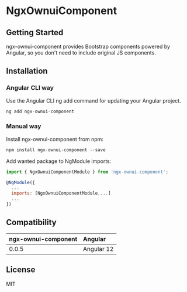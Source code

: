# NgxOwnuiComponent
## Getting Started

ngx-ownui-component provides Bootstrap components powered by Angular, so you don't need to include original JS components.

## Installation

### Angular CLI way
Use the Angular CLI ng add command for updating your Angular project.

```javascript
ng add ngx-ownui-component
```

### Manual way
Install ngx-ownui-component from npm:

```javascript
npm install ngx-ownui-component --save
```

Add wanted package to NgModule imports:

```javascript
import { NgxOwnuiComponentModule } from 'ngx-ownui-component';

@NgModule({
  ...
  imports: [NgxOwnuiComponentModule,...]
  ...
})
```

## Compatibility

|ngx-ownui-component  | Angular    |
|-------------------- |:------------
|0.0.5                | Angular 12 |

## License
MIT